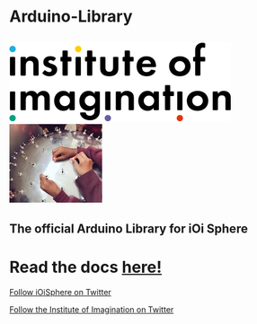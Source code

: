 <!--
@Author: Alcwyn Parker <alcwynparker>
@Date:   2017-06-06T13:52:54+01:00
@Email:  alcwynparker@gmail.com
@Project: iOi Sphere
@Filename: README.md
@Last modified by:   alcwynparker
@Last modified time: 2017-06-06T14:34:30+01:00
-->

# Arduino-Library
![Institute of Imagination](https://raw.githubusercontent.com/iOiSphere/Arduino-Library/master/ioi-logo-large.png)
![iOi Sphere](https://raw.githubusercontent.com/iOiSphere/Arduino-Library/master/sphere.jpg)
---
The official Arduino Library for iOi Sphere
---

# Read the docs [here!](https://ioisphere.github.io/Arduino-Library/)


[Follow iOiSphere on Twitter](https://twitter.com/ioisphere)


[Follow the Institute of Imagination on Twitter](https://twitter.com/ImaginationLdn)

